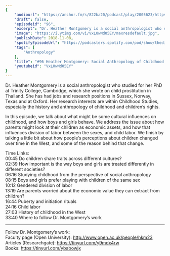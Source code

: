 ```yaml
---
{
	"audiourl": "https://anchor.fm/s/822ba20/podcast/play/2005623/https%3A%2F%2Fd3ctxlq1ktw2nl.cloudfront.net%2Fproduction%2F2018-11-30%2F7707232-48000-2-18aea3ee807fb.mp3",
	"draft": false,
	"episodeid": "96",
	"excerpt": "Dr. Heather Montgomery is a social anthropologist who studied for her PhD at Trinity College, Cambridge, which she wrote on child prostitution in Thailand. She has had jobs and research positions in Sussex, Norway, Texas and at Oxford. Her research interests are within Childhood Studies, especially the history and anthropology of childhood and children’s rights.",
	"image": "https://i.ytimg.com/vi/VxL0wNd05EY/maxresdefault.jpg",
	"publishDate": 2018-11-08,
	"spotifyEpisodeUrl": "https://podcasters.spotify.com/pod/show/thedissenter/episodes/96-Heather-Montgomery-Social-Anthropology-of-Childhood-and-Child-Labor-e2rn5n",
	"tags": [
		"Anthropology"
	],
	"title": "#96 Heather Montgomery: Social Anthropology of Childhood and Child Labor",
	"youtubeid": "VxL0wNd05EY"
}
---
```

Dr. Heather Montgomery is a social anthropologist who studied for her PhD at Trinity College, Cambridge, which she wrote on child prostitution in Thailand. She has had jobs and research positions in Sussex, Norway, Texas and at Oxford. Her research interests are within Childhood Studies, especially the history and anthropology of childhood and children’s rights.

In this episode, we talk about what might be some cultural influences on childhood, and how boys and girls behave. We address the issue about how parents might look at their children as economic assets, and how that influences division of labor between the sexes, and child labor. We finish by talking a little bit about how people’s perceptions about children changed over time in the West, and some of the reason behind that change.

Time Links:  
<time>00:45</time> Do children share traits across different cultures?   
<time>02:39</time> How important is the way boys and girls are treated differently in different societies?        
<time>06:16</time> Studying childhood from the perspective of social anthropology   
<time>08:15</time> Boys and girls prefer playing with children of the same sex  
<time>10:12</time> Gendered division of labor  
<time>13:19</time> Are parents worried about the economic value they can extract from children?          
<time>16:44</time> Puberty and initiation rituals       
<time>24:16</time> Child labor      
<time>27:03</time> History of childhood in the West  
<time>33:40</time> Where to follow Dr. Montgomery’s work

---

Follow Dr. Montgomery’s work:  
Faculty page (Open University): http://www.open.ac.uk/people/hkm23  
Articles (Researchgate): https://tinyurl.com/y9mdx4rw  
Books: https://tinyurl.com/ybabowjx
